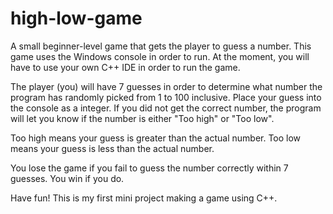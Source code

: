 # high-low-game
A small beginner-level game that gets the player to guess a number.
This game uses the Windows console in order to run.
At the moment, you will have to use your own C++ IDE in order to run the game.

The player (you) will have 7 guesses in order to determine what number the program has randomly picked from 1 to 100 inclusive.
Place your guess into the console as a integer.
If you did not get the correct number, the program will let you know if the number is either "Too high" or "Too low".

Too high means your guess is greater than the actual number.
Too low means your guess is less than the actual number.

You lose the game if you fail to guess the number correctly within 7 guesses.
You win if you do.

Have fun! This is my first mini project making a game using C++.
